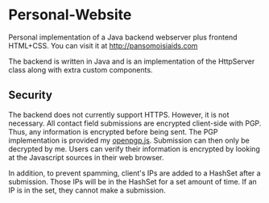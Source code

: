# Personal-Website
Personal implementation of a Java backend webserver plus frontend HTML+CSS. You can visit it at http://pansomoisiaids.com

The backend is written in Java and is an implementation of the HttpServer class along with extra custom components.

## Security

The backend does not currently support HTTPS. However, it is not necessary. All contact field submissions are encrypted client-side with PGP. Thus, any information is encrypted before being sent. The PGP implementation is provided my [openpgp.js](https://openpgpjs.org/). Submission can then only be decrypted by me. Users can verify their information is encrypted by looking at the Javascript sources in their web browser.

In addition, to prevent spamming, client's IPs are added to a HashSet after a submission. Those IPs will be in the HashSet for a set amount of time. If an IP is in the set, they cannot make a submission.